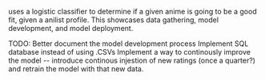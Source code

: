 uses a logistic classifier to determine if a given anime is going to be a good fit, given a anilist profile. This showcases data gathering, model development, and model deployment.

TODO:
Better document the model development process
Implement SQL database instead of using .CSVs
Implement a way to continously improve the model -- introduce continous injestion of new ratings (once a quarter?) and retrain the model with that new data. 
